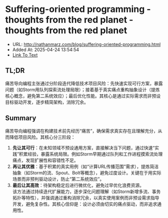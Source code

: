 # Suffering-oriented programming - thoughts from the red planet - thoughts from the red planet
- URL: http://nathanmarz.com/blog/suffering-oriented-programming.html
- Added At: 2025-04-24 13:54:54
- [Link To Text](2025-04-24-suffering-oriented-programming---thoughts-from-the-red-planet---thoughts-from-the-red-planet_raw.md)

## TL;DR


痛苦导向编程主张通过分阶段迭代降低技术项目风险：先快速实现可行方案，暴露问题（如Storm用队列探索流处理局限）；接着基于真实痛点重构抽象设计（提炼核心概念，避免第二系统效应）；最后优化性能。其核心是通过实际需求而非预设目标驱动开发，逐步精简架构，消除冗余。

## Summary


痛苦导向编程强调在构建技术前先经历“痛苦”，确保需求真实存在且理解充分，从而降低项目风险。其核心分三阶段：  
1. **先让其可行**：在未知领域不预设通用方案，直接解决当下问题，通过快速“实践”积累经验，暴露系统局限。例如Storm早期通过队列和工作进程摸索流处理痛点，发现扩展性和容错性不足。  
2. **再让其优雅**：基于积累的真实用例（如“计算URL传播范围”需求），提炼简洁抽象（如Storm的流、Spout、Bolt等概念），避免过度设计。关键在于用实际场景而非预判驱动设计，防止“第二系统效应”。  
3. **最后让其高效**：待架构稳定后进行微优化，避免过早优化浪费资源。  
该方法通过持续迭代扩展能力，逐步深化问题理解（如Storm新增多流、事务拓扑等特性），并强调通过重构消除冗余，以真实使用案例而非预设需求指导开发，避免复杂性。其核心信仰是：设计必须由切实的痛点驱动，而非追求通用性。
